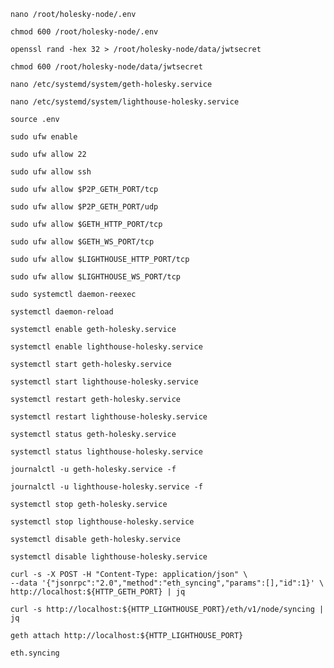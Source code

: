 `nano /root/holesky-node/.env`

`chmod 600 /root/holesky-node/.env`


`openssl rand -hex 32 > /root/holesky-node/data/jwtsecret`

`chmod 600 /root/holesky-node/data/jwtsecret`


`nano /etc/systemd/system/geth-holesky.service`

`nano /etc/systemd/system/lighthouse-holesky.service`


`source .env`


`sudo ufw enable`

`sudo ufw allow 22`

`sudo ufw allow ssh`

`sudo ufw allow $P2P_GETH_PORT/tcp`

`sudo ufw allow $P2P_GETH_PORT/udp`

`sudo ufw allow $GETH_HTTP_PORT/tcp`

`sudo ufw allow $GETH_WS_PORT/tcp`

`sudo ufw allow $LIGHTHOUSE_HTTP_PORT/tcp`

`sudo ufw allow $LIGHTHOUSE_WS_PORT/tcp`




`sudo systemctl daemon-reexec`

`systemctl daemon-reload`


`systemctl enable geth-holesky.service`

`systemctl enable lighthouse-holesky.service`



`systemctl start geth-holesky.service`

`systemctl start lighthouse-holesky.service`



`systemctl restart geth-holesky.service`

`systemctl restart lighthouse-holesky.service`



`systemctl status geth-holesky.service`

`systemctl status lighthouse-holesky.service`



`journalctl -u geth-holesky.service -f`

`journalctl -u lighthouse-holesky.service -f`



`systemctl stop geth-holesky.service`

`systemctl stop lighthouse-holesky.service`



`systemctl disable geth-holesky.service`

`systemctl disable lighthouse-holesky.service`


```
curl -s -X POST -H "Content-Type: application/json" \
--data '{"jsonrpc":"2.0","method":"eth_syncing","params":[],"id":1}' \
http://localhost:${HTTP_GETH_PORT} | jq
```

```
curl -s http://localhost:${HTTP_LIGHTHOUSE_PORT}/eth/v1/node/syncing | jq
```

```
geth attach http://localhost:${HTTP_LIGHTHOUSE_PORT}
```

```
eth.syncing
```


